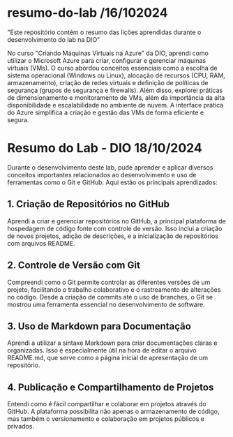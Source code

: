 # resumo-do-lab /16/102024
"Este repositório contém o resumo das lições aprendidas durante o desenvolvimento do lab na DIO"

No curso "Criando Máquinas Virtuais na Azure" da DIO, aprendi como utilizar o Microsoft Azure para criar, configurar e gerenciar máquinas virtuais (VMs). O curso abordou conceitos essenciais como a escolha de sistema operacional (Windows ou Linux), alocação de recursos (CPU, RAM, armazenamento), criação de redes virtuais e definição de políticas de segurança (grupos de segurança e firewalls). Além disso, explorei práticas de dimensionamento e monitoramento de VMs, além da importância da alta disponibilidade e escalabilidade no ambiente de nuvem. A interface prática do Azure simplifica a criação e gestão das VMs de forma eficiente e segura.

# Resumo do Lab - DIO 18/10/2024

Durante o desenvolvimento deste lab, pude aprender e aplicar diversos conceitos importantes relacionados ao desenvolvimento e uso de ferramentas como o Git e GitHub. Aqui estão os principais aprendizados:

## 1. Criação de Repositórios no GitHub
Aprendi a criar e gerenciar repositórios no GitHub, a principal plataforma de hospedagem de código fonte com controle de versão. Isso inclui a criação de novos projetos, adição de descrições, e a inicialização de repositórios com arquivos README.

## 2. Controle de Versão com Git
Compreendi como o Git permite controlar as diferentes versões de um projeto, facilitando o trabalho colaborativo e o rastreamento de alterações no código. Desde a criação de commits até o uso de branches, o Git se mostrou uma ferramenta essencial no desenvolvimento de software.

## 3. Uso de Markdown para Documentação
Aprendi a utilizar a sintaxe Markdown para criar documentações claras e organizadas. Isso é especialmente útil na hora de editar o arquivo README.md, que serve como a página inicial de apresentação de um repositório.

## 4. Publicação e Compartilhamento de Projetos
Entendi como é fácil compartilhar e colaborar em projetos através do GitHub. A plataforma possibilita não apenas o armazenamento de código, mas também o versionamento e colaboração em projetos públicos e privados.




